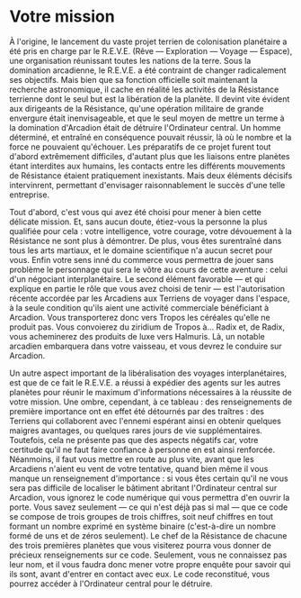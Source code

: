 # Votre mission

À l'origine, le lancement du vaste projet terrien de colonisation planétaire a été pris en charge par le R.E.V.E. (Rêve — Exploration — Voyage — Espace), une organisation réunissant toutes les nations de la terre. Sous la domination arcadienne, le R.E.V.E. a été contraint de changer radicalement ses objectifs. Mais bien que sa fonction officielle soit maintenant la recherche astronomique, il cache en réalité les activités de la Résistance terrienne dont le seul but est la libération de la planète. Il devint vite évident aux dirigeants de la Résistance, qu'une opération militaire de grande envergure était inenvisageable, et que le seul moyen de mettre un terme à la domination d'Arcadion était de détruire l'Ordinateur central. Un homme déterminé, et entraîné en conséquence pouvait réussir, là où le nombre et la force ne pouvaient qu'échouer. Les préparatifs de ce projet furent tout d'abord extrêmement difficiles, d'autant plus que les liaisons entre planètes étant interdites aux humains, les contacts entre les différents mouvements de Résistance étaient pratiquement inexistants. Mais deux éléments décisifs intervinrent, permettant d'envisager raisonnablement le succès d'une telle entreprise.

Tout d'abord, c'est vous qui avez été choisi pour mener à bien cette délicate mission. Et, sans aucun doute, étiez-vous la personne la plus qualifiée pour cela : votre intelligence, votre courage, votre dévouement à la Résistance ne sont plus à démontrer. De plus, vous êtes surentraîné dans tous les arts martiaux, et le domaine scientifique n'a aucun secret pour vous. Enfin votre sens inné du commerce vous permettra de jouer sans problème le personnage qui sera le vôtre au cours de cette aventure : celui d'un négociant interplanétaire. Le second élément favorable — et qui explique en partie le rôle que vous avez choisi de tenir — est l'autorisation récente accordée par les Arcadiens aux Terriens de voyager dans l'espace, à la seule condition qu'ils aient une activité commerciale bénéficiant à Arcadion. Vous transporterez donc vers Tropos les céréales qu'elle ne produit pas. Vous convoierez du ziridium de Tropos à...
Radix et, de Radix, vous acheminerez des produits de luxe vers Halmuris. Là, un notable arcadien embarquera dans votre vaisseau, et vous devrez le conduire sur Arcadion.

Un autre aspect important de la libéralisation des voyages interplanétaires, est que de ce fait le R.E.V.E. a réussi à expédier des agents sur les autres planètes pour réunir le maximum d'informations nécessaires à la réussite de votre mission. Une ombre, cependant, à ce tableau : des renseignements de première importance ont en effet été détournés par des traîtres : des Terriens qui collaborent avec l'ennemi espérant ainsi en obtenir quelques maigres avantages, ou quelques rares jours de vie supplémentaires. Toutefois, cela ne présente pas que des aspects négatifs car, votre certitude qu'il ne faut faire confiance à personne en est ainsi renforcée. Néanmoins, il faut vous mettre en route au plus vite, avant que les Arcadiens n'aient eu vent de votre tentative, quand bien même il vous manque un renseignement d'importance : si vous êtes certain qu'il ne vous sera pas difficile de localiser le bâtiment abritant l'Ordinateur central sur Arcadion, vous ignorez le code numérique qui vous permettra d'en ouvrir la porte. Vous savez seulement — ce qui n'est déjà pas si mal — que ce code se compose de trois groupes de trois chiffres, soit neuf chiffres en tout formant un nombre exprimé en système binaire (c'est-à-dire un nombre formé de uns et de zéros seulement). Le chef de la Résistance de chacune des trois premières planètes que vous visiterez pourra vous donner de précieux renseignements sur ce code. Seulement, vous ne connaissez pas leur nom, et il vous faudra donc mener votre propre enquête pour savoir qui ils sont, avant d'entrer en contact avec eux. Le code reconstitué, vous pourrez accéder à l'Ordinateur central pour le détruire.